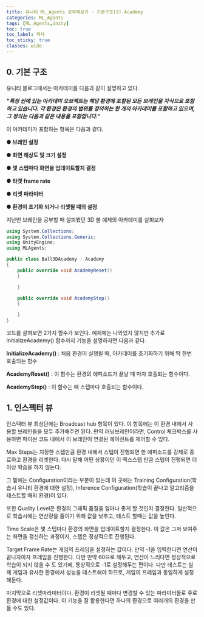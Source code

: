 ```yaml
---
title: 유니티 ML_Agents 공부해보기 - 기본구조(3) Academy
categories: ML_Agents
tags: [ML_Agents,Unity]
toc: true
toc_label: 목차
toc_sticky: true
classes: wide
---
```




## 0. 기본 구조

유니티 블로그에서는 아카데미를 다음과 같이 설명하고 있다.

***"특정 씬에 있는 아카데미 오브젝트는 해당 환경에 포함된 모든 브레인을 자식으로 포함하고 있습니다. 각 환경은 환경의 범위를 정의하는 한 개의 아카데미를 포함하고 있으며, 그 정의는 다음과 같은 내용을 포함합니다."***



이 아카데미가 포함하는 항목은 다음과 같다.

**● 브레인 설정**

**● 화면 해상도 및 크기 설정**

**● 몇 스텝마다 화면을 업데이트할지 결정**

**● 타겟 frame rate**

**● 리셋 파라미터**

**● 환경이 초기화 되거나 리셋될 때의 설정**



지난번 브레인을 공부할 때 살펴봤던 3D 볼 예제의 아카데미를 살펴보자

```c#
using System.Collections;
using System.Collections.Generic;
using UnityEngine;
using MLAgents;

public class Ball3DAcademy : Academy
{
    public override void AcademyReset()
    {

    }

    public override void AcademyStep()
    {

    }
}

```

코드를 살펴보면 2가지 함수가 보인다. 예제에는 나와있지 않지만 추가로 InitializeAcademy() 함수까지 기능을 설명하자면 다음과 같다.

**InitializeAcademy()** : 처음 환경이 실행될 때, 아카데미를 초기화하기 위해 딱 한번 호출되는 함수

**AcademyReset()** : 이 함수는 환경의 에피소드가 끝날 때 마자 호출되는 함수이다.

**AcademyStep()** : 이 함수는 매 스텝마다 호출되는 함수이다.



## 1. 인스펙터 뷰



인스텍터 뷰 최상단에는 Broadcast hub 항목이 있다. 이 항목에는 이 환경 내에서 사용할 브레인들을 모두 추가해주면 된다. 만약 러닝브레인이라면, Control 체크박스를 사용하면 파이썬 코드 내에서 이 브레인이 연결된 에이전트를 제어할 수 있다.



Max Steps는 지정한 스텝만큼 환경 내에서 스텝이 진행되면 한 에피소드를 강제로 종료하고 환경을 리셋한다. 다시 말해 어떤 상황이던 이 맥스스텝 만큼 스텝이 진행되면 더 이상 학습을 하지 않는다.



그 밑에는 Configuration이라는 부분이 있는데 이 곳에는 Training Configuration(학습시 유니티 환경에 대한 설정), Inference Configuration(학습이 끝나고 알고리즘을 테스트할 때의 환경)이 있다. 



또한  Quality Level은 환경의 그래픽 품질을 얼마나 좋게 할 것인지 결정한다. 일반적으로 학습시에는 연산량을 줄이기 위해 값을 낮추고, 테스트 할때는 값을 높인다.



Time Scale은 몇 스텝마다 환경의 화면을 업데이트할지 결정한다. 이 값은 그저 보여주는 화면을 갱신하는 과정이지, 스텝은 정상적으로 진행된다.



Target Frame Rate는 게임의 프레임을 설정하는 값이다. 만약 -1을 입력한다면 연산이 끝나자마자 프레임을 진행한다. 다만 만약 60으로 해두고, 연산이 느리다면 정상적으로 학습이 되지 않을 수 도 있기에, 통상적으로 -1로 설정해두는 편이다. 다만 테스트는 실제 게임과 유사한 환경에서 성능을 테스트해야 하므로, 게임의 프레임과 동일하게 설정해둔다.



마지막으로 리셋마라미터이다. 환경이 리셋될 때마다 변경할 수 있는 파라미터들로 주로 환경에 대한 설정값이다. 이 기능을 잘 활용한다면 하나의 환경으로 여러개의 환경을 만들 수도 있다.



